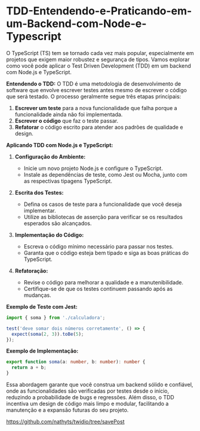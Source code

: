 # TDD-Entendendo-e-Praticando-em-um-Backend-com-Node-e-Typescript

O TypeScript (TS) tem se tornado cada vez mais popular, especialmente em projetos que exigem maior robustez e segurança de tipos. Vamos explorar como você pode aplicar o Test Driven Development (TDD) em um backend com Node.js e TypeScript.

**Entendendo o TDD:**
O TDD é uma metodologia de desenvolvimento de software que envolve escrever testes antes mesmo de escrever o código que será testado. O processo geralmente segue três etapas principais:
1. **Escrever um teste** para a nova funcionalidade que falha porque a funcionalidade ainda não foi implementada.
2. **Escrever o código** que faz o teste passar.
3. **Refatorar** o código escrito para atender aos padrões de qualidade e design.

**Aplicando TDD com Node.js e TypeScript:**
1. **Configuração do Ambiente:**
   - Inicie um novo projeto Node.js e configure o TypeScript.
   - Instale as dependências de teste, como Jest ou Mocha, junto com as respectivas tipagens TypeScript.

2. **Escrita dos Testes:**
   - Defina os casos de teste para a funcionalidade que você deseja implementar.
   - Utilize as bibliotecas de asserção para verificar se os resultados esperados são alcançados.

3. **Implementação do Código:**
   - Escreva o código mínimo necessário para passar nos testes.
   - Garanta que o código esteja bem tipado e siga as boas práticas do TypeScript.

4. **Refatoração:**
   - Revise o código para melhorar a qualidade e a manutenibilidade.
   - Certifique-se de que os testes continuem passando após as mudanças.

**Exemplo de Teste com Jest:**

```typescript
import { soma } from './calculadora';

test('deve somar dois números corretamente', () => {
  expect(soma(2, 3)).toBe(5);
});
```

**Exemplo de Implementação:**

```typescript
export function soma(a: number, b: number): number {
  return a + b;
}
```

Essa abordagem garante que você construa um backend sólido e confiável, onde as funcionalidades são verificadas por testes desde o início, reduzindo a probabilidade de bugs e regressões. Além disso, o TDD incentiva um design de código mais limpo e modular, facilitando a manutenção e a expansão futuras do seu projeto.

https://github.com/nathyts/twidio/tree/savePost
